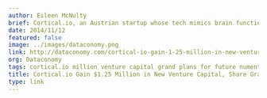 ```yaml
---
author: Eileen McNulty
brief: Cortical.io, an Austrian startup whose tech mimics brain function to process language more accurately and natively, have just announced an impressive new funding round. Reventon (NL) is a venture capital firm responsible
date: 2014/11/12
featured: false
image: ../images/dataconomy.png
link: http://dataconomy.com/cortical-io-gain-1-25-million-in-new-venture-capital-share-grand-plans-for-the-future/
org: Dataconomy
tags: cortical.io million venture capital grand plans for future numenta semantic machine intelligence
title: Cortical.io Gain $1.25 Million in New Venture Capital, Share Grand Plans for The Future
type: link
---
```

